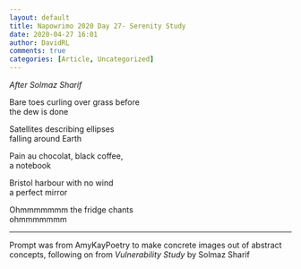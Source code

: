 ```yaml
---  
layout: default  
title: Napowrimo 2020 Day 27- Serenity Study  
date: 2020-04-27 16:01  
author: DavidRL  
comments: true  
categories: [Article, Uncategorized]  
---  
```

<em>After Solmaz Sharif</em>  
  
Bare toes curling over grass before  
the dew is done  
  
Satellites describing ellipses  
falling around Earth  
  
Pain au chocolat, black coffee,  
a notebook  
  
Bristol harbour with no wind  
a perfect mirror  
  
Ohmmmmmmm the fridge chants  
ohmmmmmmm  
  
***  
  
Prompt was from AmyKayPoetry to make concrete images out of abstract concepts, following on from <em>Vulnerability Study</em> by Solmaz Sharif  
  